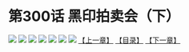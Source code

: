# 第300话 黑印拍卖会（下）
![](https://mhpic.xiaomingtaiji.net/comic/D/斗破苍穹拆分版/300话/1.jpg-zymk.middle.webp)
![](https://mhpic.xiaomingtaiji.net/comic/D/斗破苍穹拆分版/300话/2.jpg-zymk.middle.webp)
![](https://mhpic.xiaomingtaiji.net/comic/D/斗破苍穹拆分版/300话/3.jpg-zymk.middle.webp)
![](https://mhpic.xiaomingtaiji.net/comic/D/斗破苍穹拆分版/300话/4.jpg-zymk.middle.webp)
![](https://mhpic.xiaomingtaiji.net/comic/D/斗破苍穹拆分版/300话/5.jpg-zymk.middle.webp)
![](https://mhpic.xiaomingtaiji.net/comic/D/斗破苍穹拆分版/300话/6.jpg-zymk.middle.webp)
![](https://mhpic.xiaomingtaiji.net/comic/D/斗破苍穹拆分版/300话/7.jpg-zymk.middle.webp)
[【上一章】](./299.md)
[【目录】](./README.md)
[【下一章】](./301.md)
